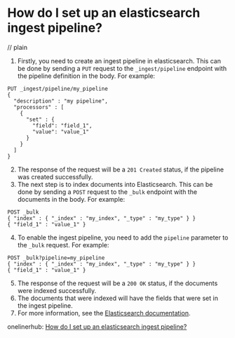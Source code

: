 # How do I set up an elasticsearch ingest pipeline?
// plain

1. Firstly, you need to create an ingest pipeline in elasticsearch. This can be done by sending a `PUT` request to the `_ingest/pipeline` endpoint with the pipeline definition in the body. For example:
```
PUT _ingest/pipeline/my_pipeline
{
  "description" : "my pipeline",
  "processors" : [
    {
      "set" : {
        "field": "field_1",
        "value": "value_1"
      }
    }
  ]
}
```
2. The response of the request will be a `201 Created` status, if the pipeline was created successfully.
3. The next step is to index documents into Elasticsearch. This can be done by sending a `POST` request to the `_bulk` endpoint with the documents in the body. For example:
```
POST _bulk
{ "index" : { "_index" : "my_index", "_type" : "my_type" } }
{ "field_1" : "value_1" }
```
4. To enable the ingest pipeline, you need to add the `pipeline` parameter to the `_bulk` request. For example:
```
POST _bulk?pipeline=my_pipeline
{ "index" : { "_index" : "my_index", "_type" : "my_type" } }
{ "field_1" : "value_1" }
```
5. The response of the request will be a `200 OK` status, if the documents were indexed successfully.
6. The documents that were indexed will have the fields that were set in the ingest pipeline.
7. For more information, see the [Elasticsearch documentation](https://www.elastic.co/guide/en/elasticsearch/reference/current/ingest.html).

onelinerhub: [How do I set up an elasticsearch ingest pipeline?](https://onelinerhub.com/elasticsearch/how-do-i-set-up-an-elasticsearch-ingest-pipeline)